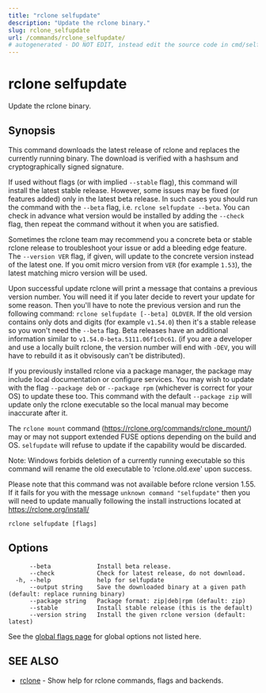 ```yaml
---
title: "rclone selfupdate"
description: "Update the rclone binary."
slug: rclone_selfupdate
url: /commands/rclone_selfupdate/
# autogenerated - DO NOT EDIT, instead edit the source code in cmd/selfupdate/ and as part of making a release run "make commanddocs"
---
```

# rclone selfupdate

Update the rclone binary.

## Synopsis


This command downloads the latest release of rclone and replaces
the currently running binary. The download is verified with a hashsum
and cryptographically signed signature.

If used without flags (or with implied `--stable` flag), this command
will install the latest stable release. However, some issues may be fixed
(or features added) only in the latest beta release. In such cases you should
run the command with the `--beta` flag, i.e. `rclone selfupdate --beta`.
You can check in advance what version would be installed by adding the
`--check` flag, then repeat the command without it when you are satisfied.

Sometimes the rclone team may recommend you a concrete beta or stable
rclone release to troubleshoot your issue or add a bleeding edge feature.
The `--version VER` flag, if given, will update to the concrete version
instead of the latest one. If you omit micro version from `VER` (for
example `1.53`), the latest matching micro version will be used.

Upon successful update rclone will print a message that contains a previous
version number. You will need it if you later decide to revert your update
for some reason. Then you'll have to note the previous version and run the
following command: `rclone selfupdate [--beta] OLDVER`.
If the old version contains only dots and digits (for example `v1.54.0`)
then it's a stable release so you won't need the `--beta` flag. Beta releases
have an additional information similar to `v1.54.0-beta.5111.06f1c0c61`.
(if you are a developer and use a locally built rclone, the version number
will end with `-DEV`, you will have to rebuild it as it obvisously can't
be distributed).

If you previously installed rclone via a package manager, the package may
include local documentation or configure services. You may wish to update
with the flag `--package deb` or `--package rpm` (whichever is correct for
your OS) to update these too. This command with the default `--package zip`
will update only the rclone executable so the local manual may become
inaccurate after it.

The `rclone mount` command (https://rclone.org/commands/rclone_mount/) may
or may not support extended FUSE options depending on the build and OS.
`selfupdate` will refuse to update if the capability would be discarded.

Note: Windows forbids deletion of a currently running executable so this
command will rename the old executable to 'rclone.old.exe' upon success.

Please note that this command was not available before rclone version 1.55.
If it fails for you with the message `unknown command "selfupdate"` then
you will need to update manually following the install instructions located
at https://rclone.org/install/


```
rclone selfupdate [flags]
```

## Options

```
      --beta             Install beta release.
      --check            Check for latest release, do not download.
  -h, --help             help for selfupdate
      --output string    Save the downloaded binary at a given path (default: replace running binary)
      --package string   Package format: zip|deb|rpm (default: zip)
      --stable           Install stable release (this is the default)
      --version string   Install the given rclone version (default: latest)
```

See the [global flags page](/flags/) for global options not listed here.

## SEE ALSO

* [rclone](/commands/rclone/)	 - Show help for rclone commands, flags and backends.

